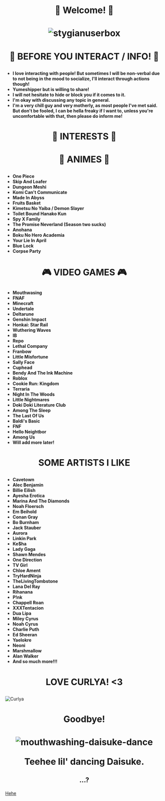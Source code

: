 

# <p align="center"> ****🌺 Welcome! 🌺****</p>


# <p align="center"> ![stygianuserbox](https://github.com/user-attachments/assets/fc6d7c9f-c2f7-425d-afbe-947636f1d1eb)</p>


# <p align="center"> ****📢 BEFORE YOU INTERACT / INFO! 📢****</p>

- **I love interacting with people! But sometimes I will be non-verbal due to not being in the mood to socialize, I'll interact through actions though!**
- **Yumeshipper but is willing to share!**
- **I will not hesitate to hide or block you if it comes to it.**
- **I'm okay with discussing any topic in general.**
- **I'm a very chill guy and very motherly, as most people I've met said. But don't be fooled, I can be hella freaky if I want to, unless you're uncomfortable with that, then please do inform me!**


# <p align="center"> ****💊 INTERESTS 💊****</p>


# <p align="center"> ****📼 ANIMES 📼****</p>

- **One Piece**
- **Skip And Loafer**
- **Dungeon Meshi**
- **Komi Can't Communicate**
- **Made In Abyss**
- **Fruits Basket**
- **Kimetsu No Yaiba / Demon Slayer**
- **Toilet Bound Hanako Kun**
- **Spy X Family**
- **The Promise Neverland (Season two sucks)**
- **Anohana**
- **Boku No Hero Academia**
- **Your Lie In April**
- **Blue Lock**
- **Corpse Party**


# <p align="center"> ****🎮 VIDEO GAMES 🎮****</p>

- **Mouthwasing**
- **FNAF**
- **Minecraft**
- **Undertale**
- **Deltarune**
- **Genshin Impact**
- **Honkai: Star Rail**
- **Wuthering Waves**
- **IB**
- **Repo**
- **Lethal Company**
- **Franbow**
- **Little Misfortune**
- **Sally Face**
- **Cuphead**
- **Bendy And The Ink Machine**
- **Roblox**
- **Cookie Run: Kingdom**
- **Terraria**
- **Night In The Woods**
- **Little Nightmares**
- **Doki Doki Literature Club**
- **Among The Sleep**
- **The Last Of Us**
- **Baldi's Basic**
- **FNF**
- **Hello Neightbor**
- **Among Us**
- **Will add more later!**

# <p align="center"> ****SOME ARTISTS I LIKE****</p>

- **Cavetown**
- **Alec Benjamin**
- **Billie Eilish**
- **Ayesha Erotica**
- **Marina And The Diamonds**
- **Noah Floersch**
- **Em Beihold**
- **Conan Gray**
- **Bo Burnham**
- **Jack Stauber**
- **Aurora**
- **Linkin Park**
- **Ke$ha**
- **Lady Gaga**
- **Shawn Mendes**
- **One Direction**
- **TV Girl**
- **Chloe Ament**
- **TryHardNinja**
- **TheLivingTombstone**
- **Lana Del Ray**
- **Rihanana**
- **P!nk**
- **Chappell Roan**
- **XXXTentacion**
- **Dua Lipa**
- **Miley Cyrus**
- **Noah Cyrus**
- **Charlie Puth**
- **Ed Sheeran**
- **Yaelokre**
- **Neoni**
- **Marshmallow**
- **Alan Walker**
- **And so much more!!!**



# <p align="center"> ****LOVE CURLYA! <3****</p>

![Curlya](https://github.com/user-attachments/assets/bffe9bff-5275-4579-aa00-abd44028d6c8)

# <p align="center"> ****Goodbye!****</p>

# <p align="center"> ![mouthwashing-daisuke-dance](https://github.com/user-attachments/assets/17b500e3-fecd-45e0-9965-4ece20feffe7)</p> <p align="center"> Teehee lil' dancing Daisuke.</p>

## <p align="center"> ****...?****</p>

[Hehe](https://www.youtube.com/watch?v=xIOg_K6Z1fg&ab_channel=JAKO)
